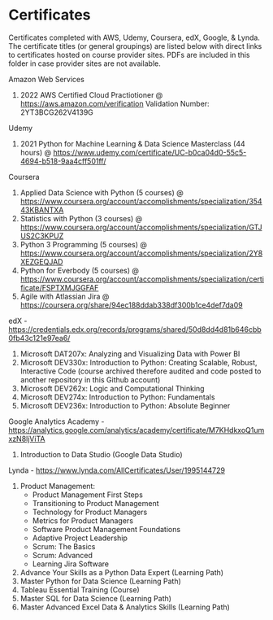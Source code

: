 # Certificates
Certificates completed with AWS, Udemy, Coursera, edX, Google, & Lynda.  The certificate titles (or general groupings) are listed below with direct links to certificates hosted on course provider sites.  PDFs are included in this folder in case provider sites are not available.

Amazon Web Services
  1. 2022 AWS Certified Cloud Practiotioner   @    https://aws.amazon.com/verification    Validation Number: 2YT3BCG262V4139G

Udemy
  1. 2021 Python for Machine Learning & Data Science Masterclass (44 hours)   @    https://www.udemy.com/certificate/UC-b0ca04d0-55c5-4694-b518-9aa4cff501ff/

Coursera
  1. Applied Data Science with Python (5 courses)   @    https://www.coursera.org/account/accomplishments/specialization/35443KBANTXA
  2. Statistics with Python (3 courses)   @    https://www.coursera.org/account/accomplishments/specialization/GTJUS2C3KPUZ
  3. Python 3 Programming (5 courses)   @   https://www.coursera.org/account/accomplishments/specialization/2Y8XEZGEQJAD
  4. Python for Everbody (5 courses) @ https://www.coursera.org/account/accomplishments/specialization/certificate/FSPTXMJGGFAF
  5. Agile with Atlassian Jira    @    https://coursera.org/share/94ec188ddab338df300b1ce4def7da09

edX - https://credentials.edx.org/records/programs/shared/50d8dd4d81b646cbb0fb43c121e97ea6/
  1. Microsoft DAT207x: Analyzing and Visualizing Data with Power BI
  2. Microsoft DEV330x: Introduction to Python: Creating Scalable, Robust, Interactive Code (course archived therefore audited and code posted to another repository in this Github account)
  3. Microsoft DEV262x: Logic and Computational Thinking
  4. Microsoft DEV274x: Introduction to Python: Fundamentals
  5. Microsoft DEV236x: Introduction to Python: Absolute Beginner

Google Analytics Academy - https://analytics.google.com/analytics/academy/certificate/M7KHdkxoQ1umxzN8ljViTA
  1. Introduction to Data Studio (Google Data Studio)

Lynda - https://www.lynda.com/AllCertificates/User/1995144729
  1. Product Management: 
     - Product Management First Steps
     - Transitioning to Product Management
     - Technology for Product Managers
     - Metrics for Product Managers
     - Software Product Management Foundations
     - Adaptive Project Leadership
     - Scrum: The Basics
     - Scrum: Advanced
     - Learning Jira Software
  2. Advance Your Skills as a Python Data Expert (Learning Path)
  3. Master Python for Data Science (Learning Path)
  4. Tableau Essential Training (Course)
  5. Master SQL for Data Science (Learning Path)
  6. Master Advanced Excel Data & Analytics Skills (Learning Path)
